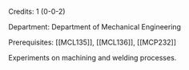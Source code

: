 Credits: 1 (0-0-2)

Department: Department of Mechanical Engineering

Prerequisites: [[MCL135]], [[MCL136]], [[MCP232]]

Experiments on machining and welding processes.